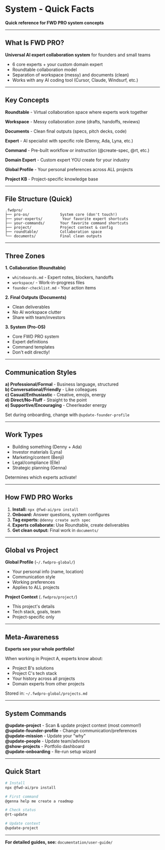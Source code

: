 # System - Quick Facts

**Quick reference for FWD PRO system concepts**

---

## What Is FWD PRO?

**Universal AI expert collaboration system** for founders and small teams

- 6 core experts + your custom domain expert
- Roundtable collaboration model
- Separation of workspace (messy) and documents (clean)
- Works with any AI coding tool (Cursor, Claude, Windsurf, etc.)

---

## Key Concepts

**Roundtable** - Virtual collaboration space where experts work together

**Workspace** - Messy collaboration zone (drafts, handoffs, reviews)

**Documents** - Clean final outputs (specs, pitch decks, code)

**Expert** - AI specialist with specific role (Denny, Ada, Lyna, etc.)

**Command** - Pre-built workflow or instruction (@create-spec, @rt, etc.)

**Domain Expert** - Custom expert YOU create for your industry

**Global Profile** - Your personal preferences across ALL projects

**Project KB** - Project-specific knowledge base

---

## File Structure (Quick)

```
.fwdpro/
├── pro-os/              System core (don't touch!)
├── your-experts/         Your favorite expert shortcuts
├── your-commands/       Your favorite command shortcuts
├── project/             Project context & config
├── roundtable/          Collaboration space
└── documents/           Final clean outputs
```

---

## Three Zones

**1. Collaboration (Roundtable)**
- `whiteboards.md` - Expert notes, blockers, handoffs
- `workspace/` - Work-in-progress files
- `founder-checklist.md` - Your action items

**2. Final Outputs (Documents)**
- Clean deliverables
- No AI workspace clutter
- Share with team/investors

**3. System (Pro-OS)**
- Core FWD PRO system
- Expert definitions
- Command templates
- Don't edit directly!

---

## Communication Styles

**a) Professional/Formal** - Business language, structured  
**b) Conversational/Friendly** - Like colleagues  
**c) Casual/Enthusiastic** - Creative, emojis, energy  
**d) Direct/No-Fluff** - Straight to the point  
**e) Supportive/Encouraging** - Cheerleader energy

Set during onboarding, change with `@update-founder-profile`

---

## Work Types

- Building something (Denny + Ada)
- Investor materials (Lyna)
- Marketing/content (Benji)
- Legal/compliance (Elle)
- Strategic planning (Genna)

Determines which experts activate!

---

## How FWD PRO Works

1. **Install:** `npx @fwd-ai/pro install`
2. **Onboard:** Answer questions, system configures
3. **Tag experts:** `@denny create auth spec`
4. **Experts collaborate:** Use Roundtable, create deliverables
5. **Get clean output:** Final work in `documents/`

---

## Global vs Project

**Global Profile** (`~/.fwdpro-global/`)
- Your personal info (name, location)
- Communication style
- Working preferences
- Applies to ALL projects

**Project Context** (`.fwdpro/project/`)
- This project's details
- Tech stack, goals, team
- Project-specific only

---

## Meta-Awareness

**Experts see your whole portfolio!**

When working in Project A, experts know about:
- Project B's solutions
- Project C's tech stack
- Your history across all projects
- Domain experts from other projects

Stored in: `~/.fwdpro-global/projects.md`

---

## System Commands

**@update-project** - Scan & update project context (most common!)  
**@update-founder-profile** - Change communication/preferences  
**@update-mission** - Update your "why"  
**@update-people** - Update team/advisors  
**@show-projects** - Portfolio dashboard  
**@update-onboarding** - Re-run setup wizard

---

## Quick Start

```bash
# Install
npx @fwd-ai/pro install

# First command
@genna help me create a roadmap

# Check status
@rt-update

# Update context
@update-project
```

---

**For detailed guides, see:** `documentation/user-guide/`

